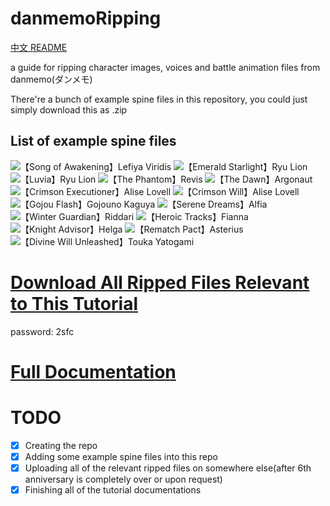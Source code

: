 # danmemoRipping

[中文 README](README_ZH.md)

a guide for ripping character images, voices and battle animation files from danmemo(ダンメモ)

There're a bunch of example spine files in this repository, you could just simply download this as .zip

## List of example spine files
![](https://media.discordapp.net/attachments/1106922465533366343/1120181435463110696/hex.png "【Song of Awakening】Lefiya Viridis")
![](https://media.discordapp.net/attachments/1106922465533366343/1120181400075784234/hex_2.png "【Emerald Starlight】Ryu Lion")
![](https://media.discordapp.net/attachments/1106922465533366343/1120181400327434250/hex_3.png "【Luvia】Ryu Lion")
![](https://media.discordapp.net/attachments/1106922465533366343/1120181400570699796/hex_4.png "【The Phantom】Revis")
![](https://media.discordapp.net/attachments/1106922465533366343/1120181400985948190/hex_5.png "【The Dawn】Argonaut")
![](https://media.discordapp.net/attachments/1106922465533366343/1120181401401172069/hex_6.png "【Crimson Executioner】Alise Lovell")
![](https://media.discordapp.net/attachments/1106922465533366343/1120181401938055168/hex_7.png "【Crimson Will】Alise Lovell")
![](https://media.discordapp.net/attachments/1106922465533366343/1120181402286170153/hex_8.png "【Gojou Flash】Gojouno Kaguya")
![](https://media.discordapp.net/attachments/1106922465533366343/1120181402667864074/hex_9.png "【Serene Dreams】Alfia")
![](https://media.discordapp.net/attachments/1106922465533366343/1120181402961457213/hex_10.png "【Winter Guardian】Riddari")
![](https://media.discordapp.net/attachments/1106922465533366343/1120181399840891012/hex_11.png "【Heroic Tracks】Fianna")
![](https://media.discordapp.net/attachments/1106922465533366343/1120181435693805678/hex_12.png "【Knight Advisor】Helga")
![](https://media.discordapp.net/attachments/1106922465533366343/1120181436016771132/hex_13.png "【Rematch Pact】Asterius")
![](https://media.discordapp.net/attachments/1106922465533366343/1120181436557824133/hex_14.png "【Divine Will Unleashed】Touka Yatogami")

# [Download All Ripped Files Relevant to This Tutorial](https://terabox.com/s/1-RyMyrIYwlYoQSNhaBMMdg)

password: 2sfc

# [Full Documentation](https://github.com/MarioUniverseZ/danmemoRipping/wiki)

# TODO
- [x] Creating the repo
- [x] Adding some example spine files into this repo
- [x] Uploading all of the relevant ripped files on somewhere else(after 6th anniversary is completely over or upon request)
- [x] Finishing all of the tutorial documentations
